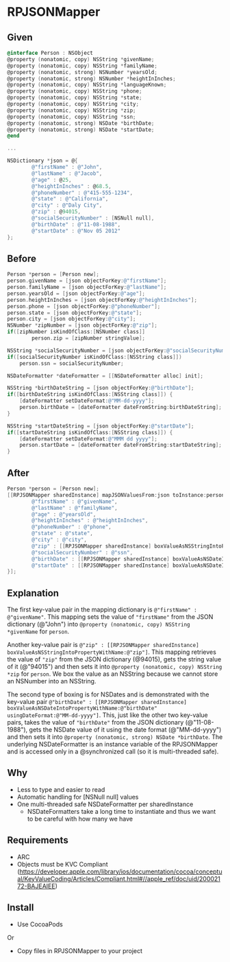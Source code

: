 RPJSONMapper
============

Given
-----
```Objective-C
@interface Person : NSObject
@property (nonatomic, copy) NSString *givenName;
@property (nonatomic, copy) NSString *familyName;
@property (nonatomic, strong) NSNumber *yearsOld;
@property (nonatomic, strong) NSNumber *heightInInches;
@property (nonatomic, copy) NSString *languageKnown;
@property (nonatomic, copy) NSString *phone;
@property (nonatomic, copy) NSString *state;
@property (nonatomic, copy) NSString *city;
@property (nonatomic, copy) NSString *zip;
@property (nonatomic, copy) NSString *ssn;
@property (nonatomic, strong) NSDate *birthDate;
@property (nonatomic, strong) NSDate *startDate;
@end

...

NSDictionary *json = @{
        @"firstName" : @"John",
        @"lastName" : @"Jacob",
        @"age" : @25,
        @"heightInInches" : @68.5,
        @"phoneNumber" : @"415-555-1234",
        @"state" : @"California",
        @"city" : @"Daly City",
        @"zip" : @94015,
        @"socialSecurityNumber" : [NSNull null],
        @"birthDate" : @"11-08-1988",
        @"startDate" : @"Nov 05 2012"
};
```

Before
------
```Objective-C
Person *person = [Person new];
person.givenName = [json objectForKey:@"firstName"];
person.familyName = [json objectForKey:@"lastName"];
person.yearsOld = [json objectForKey:@"age"];
person.heightInInches = [json objectForKey:@"heightInInches"];
person.phone = [json objectForKey:@"phoneNumber"];
person.state = [json objectForKey:@"state"];
person.city = [json objectForKey:@"city"];
NSNumber *zipNumber = [json objectForKey:@"zip"];
if([zipNumber isKindOfClass:[NSNumber class]]
        person.zip = [zipNumber stringValue];

NSString *socialSecurityNumber = [json objectForKey:@"socialSecurityNumber"];
if([socialSecurityNumber isKindOfClass:[NSString class]])
    person.ssn = socialSecurityNumber;

NSDateFormatter *dateFormatter = [[NSDateFormatter alloc] init];

NSString *birthDateString = [json objectForKey:@"birthDate"];
if([birthDateString isKindOfClass:[NSString class]]) {
    [dateFormatter setDateFormat:@"MM-dd-yyyy"];
    person.birthDate = [dateFormatter dateFromString:birthDateString];
}

NSString *startDateString = [json objectForKey:@"startDate"];
if([startDateString isKindOfClass:[NSString class]]) {
    [dateFormatter setDateFormat:@"MMM dd yyyy"];
    person.startDate = [dateFormatter dateFromString:startDateString];
}
```

After
-----
```Objective-C
Person *person = [Person new];
[[RPJSONMapper sharedInstance] mapJSONValuesFrom:json toInstance:person usingMapping:@{
        @"firstName" : @"givenName",
        @"lastName" : @"familyName",
        @"age" : @"yearsOld",
        @"heightInInches" : @"heightInInches",
        @"phoneNumber" : @"phone",
        @"state" : @"state",
        @"city" : @"city",
        @"zip" : [[RPJSONMapper sharedInstance] boxValueAsNSStringIntoPropertyWithName:@"zip"],
        @"socialSecurityNumber" : @"ssn",
        @"birthDate" : [[RPJSONMapper sharedInstance] boxValueAsNSDateIntoPropertyWithName:@"birthDate" usingDateFormat:@"MM-dd-yyyy"],
        @"startDate" : [[RPJSONMapper sharedInstance] boxValueAsNSDateIntoPropertyWithName:@"startDate" usingDateFormat:@"MMM dd yyyy"]
}];
```

Explanation
-----------
The first key-value pair in the mapping dictionary is `@"firstName" : @"givenName"`. This mapping sets the value of `"firstName"` from the JSON dictionary (@"John") into `@property (nonatomic, copy) NSString *givenName` for `person`.

Another key-value pair is `@"zip" : [[RPJSONMapper sharedInstance] boxValueAsNSStringIntoPropertyWithName:@"zip"]`. This mapping retrieves the value of `"zip"` from the JSON dictionary (@94015), gets the string value of it (@"94015") and then sets it into `@property (nonatomic, copy) NSString *zip` for `person`. We box the value as an NSString because we cannot store an NSNumber into an NSString.

The second type of boxing is for NSDates and is demonstrated with the key-value pair `@"birthDate" : [[RPJSONMapper sharedInstance] boxValueAsNSDateIntoPropertyWithName:@"birthDate" usingDateFormat:@"MM-dd-yyyy"]`. This, just like the other two key-value pairs, takes the value of `"birthDate"` from the JSON dictionary (@"11-08-1988"), gets the NSDate value of it using the date format (@"MM-dd-yyyy") and then sets it into `@property (nonatomic, strong) NSDate *birthDate`. The underlying NSDateFormatter is an instance variable of the RPJSONMapper and is accessed only in a @synchronized call (so it is multi-threaded safe).

Why
---
* Less to type and easier to read
* Automatic handling for [NSNull null] values
* One multi-threaded safe NSDateFormatter per sharedInstance
  * NSDateFormatters take a long time to instantiate and thus we want to be careful with how many we have

Requirements
------------
* ARC
* Objects must be KVC Compliant (https://developer.apple.com/library/ios/documentation/cocoa/conceptual/KeyValueCoding/Articles/Compliant.html#//apple_ref/doc/uid/20002172-BAJEAIEE)

Install
-------
* Use CocoaPods

Or

* Copy files in RPJSONMapper to your project
